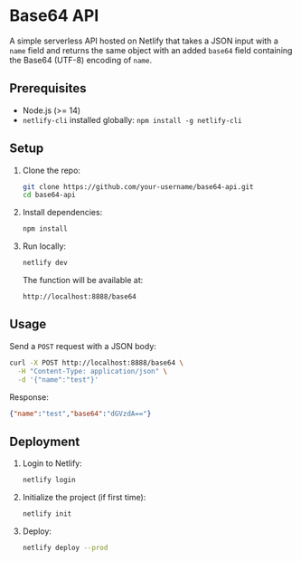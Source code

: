 # Base64 API

A simple serverless API hosted on Netlify that takes a JSON input with a `name` field and returns the same object with an added `base64` field containing the Base64 (UTF-8) encoding of `name`.

## Prerequisites

- Node.js (>= 14)
- `netlify-cli` installed globally: `npm install -g netlify-cli`

## Setup

1. Clone the repo:
   ```bash
   git clone https://github.com/your-username/base64-api.git
   cd base64-api
   ```

2. Install dependencies:
   ```bash
   npm install
   ```

3. Run locally:
   ```bash
   netlify dev
   ```
   The function will be available at:
   ```
   http://localhost:8888/base64
   ```

## Usage

Send a `POST` request with a JSON body:
```bash
curl -X POST http://localhost:8888/base64 \
  -H "Content-Type: application/json" \
  -d '{"name":"test"}'
```

Response:
```json
{"name":"test","base64":"dGVzdA=="}
```

## Deployment

1. Login to Netlify:
   ```bash
   netlify login
   ```

2. Initialize the project (if first time):
   ```bash
   netlify init
   ```

3. Deploy:
   ```bash
   netlify deploy --prod
   ```

